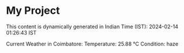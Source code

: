 # My Project

This content is dynamically generated in Indian Time (IST): 2024-02-14 01:26:43 IST


Current Weather in Coimbatore:
Temperature: 25.88 °C
Condition: haze
